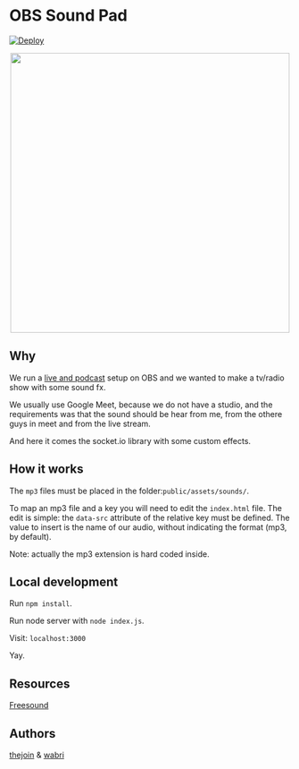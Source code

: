 # OBS Sound Pad

[![Deploy](https://www.herokucdn.com/deploy/button.svg)](https://heroku.com/deploy?template=https://github.com/Schrodinger-Hat/obs-sound-pad/tree/master)

<p align="center">
  <img width="500" src="https://raw.githubusercontent.com/Schrodinger-Hat/soundpad/master/resources/pad.png" />
</p>

## Why

We run a [live and podcast](https://www.youtube.com/channel/UC1QLLgrGrPmlaFhS0orykCA) setup on OBS and we wanted to make a tv/radio show with some sound fx.

We usually use Google Meet, because we do not have a studio, and the requirements was that the sound should be hear from me, from the othere guys in meet and from the live stream.

And here it comes the socket.io library with some custom effects.

## How it works

The `mp3` files must be placed in the folder:`public/assets/sounds/`.

To map an mp3 file and a key you will need to edit the `index.html` file.
The edit is simple: the `data-src` attribute of the relative key must be defined. The value to insert is the name of our audio, without indicating the format (mp3, by default).

Note: actually the mp3 extension is hard coded inside.

## Local development

Run `npm install`.

Run node server with `node index.js`.

Visit: `localhost:3000`

Yay.

## Resources

[Freesound](https://freesound.org/)

## Authors

[thejoin](https://github.com/thejoin95) & [wabri](https://github.com/wabri)
